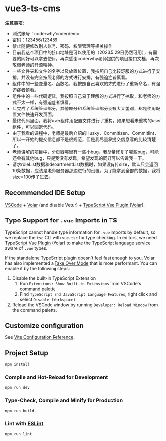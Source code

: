 # vue3-ts-cms

**注意事项:**
- 测试账号：coderwhy/coderdemo
- 密码：123456/123456
- 禁止随便修改别人账号、密码、权限管理等相关操作
- 目前我这个项目中的接口地址是可以使用的（2023.5.29日仍然可用），有需要的同好可以拿去使用，再次感谢coderwhy老师提供的项目接口文档，再次敬佩老师的开源精神。
- 一些文件夹和文件的名字以及放置位置，我按照自己比较舒服的方式进行了安排，并没有完全按照老师的方式进行安排，有强迫症者慎看。
- 组件中的一些变量名、函数名，我按照自己喜欢的方式进行了重新命名，有强迫症者慎看。
- 组件中的一些代码逻辑，我按照自己易于理解的方式进行了抽取，和老师的方式不太一样，有强迫症者慎看。
- 只完成了系统管理部分，其他部分和系统管理部分没有太大差别，都是使用配置文件快速开发页面。
- 最终代码里面，我将user组件用配置文件进行了重构，如果想看未重构的user组件，可以回退代码。
- 由于我看的课程中，老师是最后介绍的Husky、Commitizen、Commitlint，所以一开始的提交信息都不是很规范，但是我尽量将提交信息写的比较清楚了。
- 老师讲解的项目中，分页器哪里有一些小bug，我尽量修复了哪些bug，可能还会有其他bug，只是我没有发现，希望发现的同好可以告诉我一下。
- 请求roleList数据和departmentList数据时，如果没有传size，默认只会返回10条数据，应该是老师服务器那边进行的设置。为了能拿到全部的数据，我将size=100传了过去。

## Recommended IDE Setup

[VSCode](https://code.visualstudio.com/) + [Volar](https://marketplace.visualstudio.com/items?itemName=Vue.volar) (and disable Vetur) + [TypeScript Vue Plugin (Volar)](https://marketplace.visualstudio.com/items?itemName=Vue.vscode-typescript-vue-plugin).

## Type Support for `.vue` Imports in TS

TypeScript cannot handle type information for `.vue` imports by default, so we replace the `tsc` CLI with `vue-tsc` for type checking. In editors, we need [TypeScript Vue Plugin (Volar)](https://marketplace.visualstudio.com/items?itemName=Vue.vscode-typescript-vue-plugin) to make the TypeScript language service aware of `.vue` types.

If the standalone TypeScript plugin doesn't feel fast enough to you, Volar has also implemented a [Take Over Mode](https://github.com/johnsoncodehk/volar/discussions/471#discussioncomment-1361669) that is more performant. You can enable it by the following steps:

1. Disable the built-in TypeScript Extension
   1. Run `Extensions: Show Built-in Extensions` from VSCode's command palette
   2. Find `TypeScript and JavaScript Language Features`, right click and select `Disable (Workspace)`
2. Reload the VSCode window by running `Developer: Reload Window` from the command palette.

## Customize configuration

See [Vite Configuration Reference](https://vitejs.dev/config/).

## Project Setup

```sh
npm install
```

### Compile and Hot-Reload for Development

```sh
npm run dev
```

### Type-Check, Compile and Minify for Production

```sh
npm run build
```

### Lint with [ESLint](https://eslint.org/)

```sh
npm run lint
```
